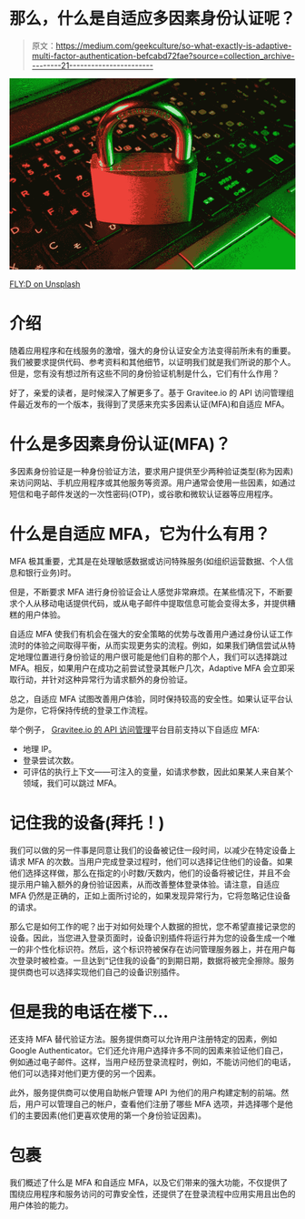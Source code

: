 # 那么，什么是自适应多因素身份认证呢？

> 原文：<https://medium.com/geekculture/so-what-exactly-is-adaptive-multi-factor-authentication-befcabd72fae?source=collection_archive---------21----------------------->

![](img/3dec19e2f19aef78f45a03e2ba562660.png)

[FLY:D on Unsplash](https://unsplash.com/photos/mT7lXZPjk7U)

# 介绍

随着应用程序和在线服务的激增，强大的身份认证安全方法变得前所未有的重要。我们被要求提供代码、参考资料和其他细节，以证明我们就是我们所说的那个人。但是，您有没有想过所有这些不同的身份验证机制是什么，它们有什么作用？

好了，亲爱的读者，是时候深入了解更多了。基于 Gravitee.io 的 API 访问管理组件最近发布的一个版本，我得到了灵感来充实多因素认证(MFA)和自适应 MFA。

# 什么是多因素身份认证(MFA)？

多因素身份验证是一种身份验证方法，要求用户提供至少两种验证类型(称为因素)来访问网站、手机应用程序或其他服务等资源。用户通常会使用一些因素，如通过短信和电子邮件发送的一次性密码(OTP)，或谷歌和微软认证器等应用程序。

# 什么是自适应 MFA，它为什么有用？

MFA 极其重要，尤其是在处理敏感数据或访问特殊服务(如组织运营数据、个人信息和银行业务)时。

但是，不断要求 MFA 进行身份验证会让人感觉非常麻烦。在某些情况下，不断要求个人从移动电话提供代码，或从电子邮件中提取信息可能会变得太多，并提供糟糕的用户体验。

自适应 MFA 使我们有机会在强大的安全策略的优势与改善用户通过身份认证工作流时的体验之间取得平衡，从而实现更务实的流程。例如，如果我们确信尝试从特定地理位置进行身份验证的用户很可能是他们自称的那个人，我们可以选择跳过 MFA。相反，如果用户在成功之前尝试登录其帐户几次，Adaptive MFA 会立即采取行动，并针对这种异常行为请求额外的身份验证。

总之，自适应 MFA 试图改善用户体验，同时保持较高的安全性。如果认证平台认为是你，它将保持传统的登录工作流程。

举个例子， [Gravitee.io 的 API 访问管理](https://docs.gravitee.io/am/current/am_overview_introduction.html)平台目前支持以下自适应 MFA:

*   地理 IP。
*   登录尝试次数。
*   可评估的执行上下文——可注入的变量，如请求参数，因此如果某人来自某个领域，我们可以跳过 MFA。

# 记住我的设备(拜托！)

我们可以做的另一件事是同意让我们的设备被记住一段时间，以减少在特定设备上请求 MFA 的次数。当用户完成登录过程时，他们可以选择记住他们的设备。如果他们选择这样做，那么在指定的小时数/天数内，他们的设备将被记住，并且不会提示用户输入额外的身份验证因素，从而改善整体登录体验。请注意，自适应 MFA 仍然是正确的，正如上面所讨论的，如果发现异常行为，它将忽略记住设备的请求。

那么它是如何工作的呢？出于对如何处理个人数据的担忧，您不希望直接记录您的设备。因此，当您进入登录页面时，设备识别插件将运行并为您的设备生成一个唯一的非个性化标识符。然后，这个标识符被保存在访问管理服务器上，并在用户每次登录时被检查。一旦达到“记住我的设备”的到期日期，数据将被完全擦除。服务提供商也可以选择实现他们自己的设备识别插件。

# 但是我的电话在楼下…

还支持 MFA 替代验证方法。服务提供商可以允许用户注册特定的因素，例如 Google Authenticator。它们还允许用户选择许多不同的因素来验证他们自己，例如通过电子邮件。这样，当用户经历登录流程时，例如，不能访问他们的电话，他们可以选择对他们更方便的另一个因素。

此外，服务提供商可以使用自助帐户管理 API 为他们的用户构建定制的前端。然后，用户可以管理自己的帐户，查看他们注册了哪些 MFA 选项，并选择哪个是他们的主要因素(他们更喜欢使用的第一个身份验证因素)。

# 包裹

我们概述了什么是 MFA 和自适应 MFA，以及它们带来的强大功能，不仅提供了围绕应用程序和服务访问的可靠安全性，还提供了在登录流程中应用实用且出色的用户体验的能力。